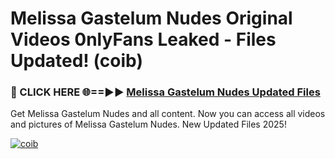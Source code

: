 # Melissa Gastelum Nudes Original Videos 0nlyFans Leaked - Files Updated! (coib)

<h3>🔴 CLICK HERE 🌐==►► <a href="https://tinyurl.com/5h6xmrr3" rel="nofollow">Melissa Gastelum Nudes Updated Files</a></h3>

Get Melissa Gastelum Nudes and all content. Now you can access all videos and pictures of Melissa Gastelum Nudes. New Updated Files 2025!

[![coib](https://i.imgur.com/KVD873Z.gif)](https://tinyurl.com/5h6xmrr3)
